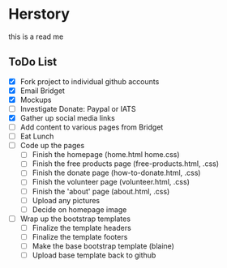# Herstory
this is a read me

## ToDo List

   - [x] Fork project to individual github accounts
   - [x] Email Bridget
   - [x] Mockups
   - [ ] Investigate Donate: Paypal or IATS
   - [x] Gather up social media links
   - [ ] Add content to various pages from Bridget
   - [ ] Eat Lunch
   - [ ] Code up the pages
     - [ ] Finish the homepage (home.html home.css)
     - [ ] Finish the free products page (free-products.html, .css)
     - [ ] Finish the donate page (how-to-donate.html, .css)
     - [ ] Finish the volunteer page (volunteer.html, .css)
     - [ ] Finish the 'about' page (about.html, .css)
     - [ ] Upload any pictures
     - [ ] Decide on homepage image
   - [ ] Wrap up the bootstrap templates
     - [ ] Finalize the template headers
     - [ ] Finalize the template footers
     - [ ] Make the base bootstrap template (blaine)
     - [ ] Upload base template back to github
